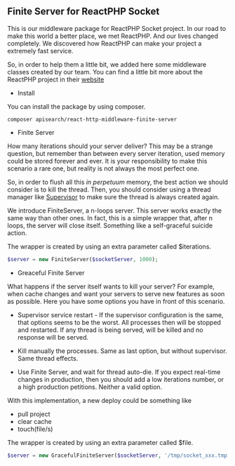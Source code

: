 ## Finite Server for ReactPHP Socket

This is our middleware package for ReactPHP Socket project. In our road to make
this world a better place, we met ReactPHP. And our lives changed completely. We
discovered how ReactPHP can make your project a extremely fast service.

So, in order to help them a little bit, we added here some middleware classes
created by our team. You can find a little bit more about the ReactPHP project
in their [website](https://reactphp.org/)

- Install

You can install the package by using composer.

```
composer apisearch/react-http-middleware-finite-server
```

- Finite Server

How many iterations should your server deliver?
This may be a strange question, but remember than between every server
iteration, used memory could be stored forever and ever. It is your
responsibility to make this scenario a rare one, but reality is not always the
most perfect one.

So, in order to flush all this *in perpetuum* memory, the best action we should
consider is to kill the thread. Then, you should consider using a thread manager
like [Supervisor](http://supervisord.org/) to make sure the thread is always
created again.

We introduce FiniteServer, a n-loops server.
This server works exactly the same way than other ones. In fact, this is a
simple wrapper that, after n loops, the server will close itself. Something like
a self-graceful suicide action.

The wrapper is created by using an extra parameter called $iterations.

``` php
$server = new FiniteServer($socketServer, 1000);
```

- Greaceful Finite Server

What happens if the server itself wants to kill your server? For example, when
cache changes and want your servers to serve new features as soon as possible.
Here you have some options you have in front of this scenario.

- Supervisor service restart - If the supervisor configuration is the same, that
options seems to be the worst. All processes then will be stopped and restarted.
If any thread is being served, will be killed and no response will be served.

- Kill manually the processes. Same as last option, but without supervisor. Same
thread effects.

- Use Finite Server, and wait for thread auto-die. If you expect real-time 
changes in production, then you should add a low iterations number, or a high 
production petitions. Neither a valid option.

With this implementation, a new deploy could be something like

- pull project
- clear cache
- touch(file/s)

The wrapper is created by using an extra parameter called $file.

``` php
$server = new GracefulFiniteServer($socketServer, '/tmp/socket_xxx.tmp');
```